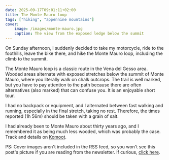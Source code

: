 ```yaml
---
date: 2025-09-17T09:01:11+02:00
title: The Monte Mauro loop
tags: ["hiking", "appennine mountains"]
cover:
    image: /images/monte-mauro.jpg
    caption: The view from the exposed ledge below the summit
---
```


On Sunday afternoon, I suddenly decided to take my motorcycle, ride to the foothills, leave the bike there, and hike the Monte Mauro loop, including the climb to the summit. 

The Monte Mauro loop is a classic route in the Vena del Gesso area. Wooded areas alternate with exposed stretches below the summit of Monte Mauro, where you literally walk on chalk outcrops. The trail is well marked, but you have to pay attention to the path because there are often alternatives (also marked) that can confuse you. It is an enjoyable short tour. 

I had no backpack or equipment, and I alternated between fast walking and running, especially in the final stretch, taking no rest. Therefore, the times reported (1h 56m) should be taken with a grain of salt. 

I had already been to Monte Mauro about thirty years ago, and I remembered it as being much less wooded, which was probably the case. Track and details on [Komoot](https://www.komoot.com/it-it/tour/2576430037).

PS: Cover images aren't included in the RSS feed, so you won't see this post's picture if you are reading from the newsletter. If curious, [click here](/the-monte-mauro-loop/).
